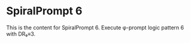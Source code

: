 # SpiralPrompt 6

This is the content for SpiralPrompt 6.
Execute φ-prompt logic pattern 6 with DR₉≡3.